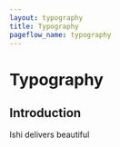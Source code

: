 ```yaml
---
layout: typography
title: Typography
pageflow_name: typography
---
```


# Typography

## Introduction

Ishi delivers beautiful